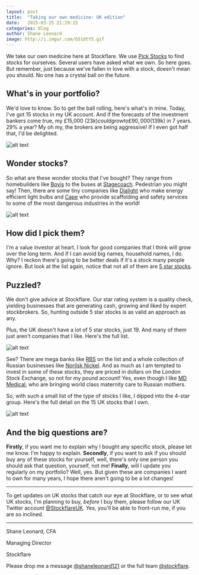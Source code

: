 ```yaml
---
layout: post
title:  "Taking our own medicine: UK edition"
date:   2015-03-25 21:29:15
categories: blog
author: Shane Leonard
image: http://i.imgur.com/b51dtYS.gif
---
```


We take our own medicine here at Stockflare. We use [Pick Stocks](https://stockflare.com/stocks) to find stocks for ourselves. Several users have asked what we own. So here goes. But remember, just because we've fallen in love with a stock, doesn't mean you should. No one has a crystal ball on the future. 

## What's in your portfolio? 

We'd love to know. So to get the ball rolling, here's what's in mine. Today, I've got 15 stocks in my UK account. And if the forecasts of the investment bankers come true, my £15,000 ($23k) could grow to £90,000 ($139k) in 7 years. 29% a year? My oh my, the brokers are being aggressive! If I even got half that, I'd be delighted.

![alt text](http://imgur.com/2uZNYz7.png "Shane's GBP portfolio on 25th March") 

## Wonder stocks?

So what are these wonder stocks that I've bought? They range from homebuilders like [Bovis](https://stockflare.com/#stocks/BVS.L) to the buses at [Stagecoach](https://stockflare.com/#stocks/SGC.L). Pedestrian you might say! Then, there are some tiny companies like [Dialight](https://stockflare.com/#stocks/DIAL.L) who make energy efficient light bulbs and [Cape](https://stockflare.com/stocks/CIU.L) who provide scaffolding and safety services to some of the most dangerous industries in the world!

![alt text](http://imgur.com/rPP7Zb9.png "Shane's GBP stocks on 25th March 2015")

## How did I pick them?

I'm a value investor at heart. I look for good companies that I think will grow over the long term. And if I can avoid big names, household names, I do. Why? I reckon there's going to be better deals if it's a stock many people ignore. But look at the list again, notice that not all of them are [5 star stocks](http://learn.stockflare.com/stockflare/2014/10/30/A2-what-are-five-star-stocks.html).

## Puzzled?

We don't give advice at Stockflare. Our star rating system is a quality check, yielding businesses that are generating cash, growing and liked by expert stockbrokers. So, hunting outside 5 star stocks is as valid an approach as any.

Plus, the UK doesn't have a lot of 5 star stocks, just 19. And many of them just aren't companies that I like. Here's the full list.

![alt text](http://imgur.com/G4ndfDT.png "5 star stocks in the UK on 25th March 2015")

See? There are mega banks like [RBS](https://stockflare.com/#stocks/RBS.L) on the list and a whole collection of Russian businesses like [Norilsk Nickel](https://stockflare.com/stocks/NKELyq.L). And as much as I am tempted to invest in some of these stocks, they are priced in dollars on the London Stock Exchange, so not for my pound account! Yes, even though I like [MD Medical](https://stockflare.com/stocks/MDMGq.L), who are bringing world class maternity care to Russian mothers.

So, with such a small list of the type of stocks I like, I dipped into the 4-star group. Here's the full detail on the 15 UK stocks that I own.

![alt text](http://imgur.com/IB7pBD6.png "Shane's Projected Portfolio on 25th March 2015")

## And the big questions are?

**Firstly**, if you want me to explain why I bought any specific stock, please let me know. I'm happy to explain. **Secondly**, if you want to ask if you should buy any of these stocks for yourself, well, there's only one person you should ask that question, yourself, not me! **Finally**, will I update you regularly on my portfolio? Well, yes. But given these are companies I want to own for many years, I hope there aren't going to be a lot changes!

---

To get updates on UK stocks that catch our eye at Stockflare, or to see what UK stocks, I'm planning to buy, *before* I buy them, please follow our UK Twitter account [@StockflareUK](https://twitter.com/stockflareUK). Yes, you'll be able to front-run me, if you are so inclined.

---

Shane Leonard, CFA

Managing Director

Stockflare

Please drop me a message [@shaneleonard121](https://twitter.com/shaneleonard121) or the full team [@stockflare](https://twitter.com/stockflare).
